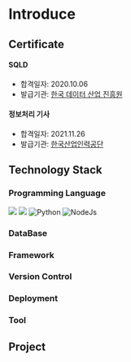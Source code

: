 # Introduce

## Certificate

#### SQLD
* 합격일자: 2020.10.06
* 발급기관: [한국 데이터 산업 진흥원](https://www.dataq.or.kr/www/main.do)
#### 정보처리 기사
* 합격일자: 2021.11.26
* 발급기관: [한국산업인력공단](https://www.hrdkorea.or.kr/)
## Technology Stack

### Programming Language
<img src="https://img.shields.io/badge/JAVA-007396?style=for-the-badge&logo=java&logoColor=white&style=plastic"> <img src="https://img.shields.io/badge/javascript-F7DF1E?style=for-the-badge&logo=javascript&logoColor=black&style=plastic"> <img alt="Python" src ="https://img.shields.io/badge/Python-3776AB.svg?&style=for-the-badge&logo=Python&logoColor=white&style=plastic"/> <img alt="NodeJs" src ="https://img.shields.io/badge/NodeJs-green.svg?&style=for-the-badge&logo=nodedotjs&logoColor=white&style=plastic"/>

### DataBase

### Framework

### Version Control

### Deployment

### Tool
## Project


<!--
**PARKNAMSU/PARKNAMSU** is a ✨ _special_ ✨ repository because its `README.md` (this file) appears on your GitHub profile.

Here are some ideas to get you started:

- 🔭 I’m currently working on ...
- 🌱 I’m currently learning ...
- 👯 I’m looking to collaborate on ...
- 🤔 I’m looking for help with ...
- 💬 Ask me about ...
- 📫 How to reach me: ...
- 😄 Pronouns: ...
- ⚡ Fun fact: ...
-->
